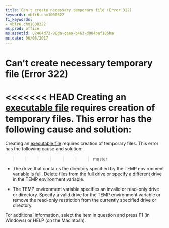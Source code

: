 ```yaml
---
title: Can't create necessary temporary file (Error 322)
keywords: vblr6.chm1000322
f1_keywords:
- vblr6.chm1000322
ms.prod: office
ms.assetid: 82464d72-90da-caea-b463-d084baf185ba
ms.date: 06/08/2017
---
```



# Can't create necessary temporary file (Error 322)

<<<<<<< HEAD
Creating an [executable file](../../Glossary/vbe-glossary.md) requires creation of temporary files. This error has the following cause and solution:
=======
Creating an [executable file](../../Glossary/vbe-glossary.md#executable-file) requires creation of temporary files. This error has the following cause and solution:
>>>>>>> master



- The drive that contains the directory specified by the TEMP environment variable is full. Delete files from the full drive or specify a different drive in the TEMP environment variable.
    
- The TEMP environment variable specifies an invalid or read-only drive or directory. Specify a valid drive for the TEMP environment variable or remove the read-only restriction from the currently specified drive or directory.
    

For additional information, select the item in question and press F1 (in Windows) or HELP (on the Macintosh).

